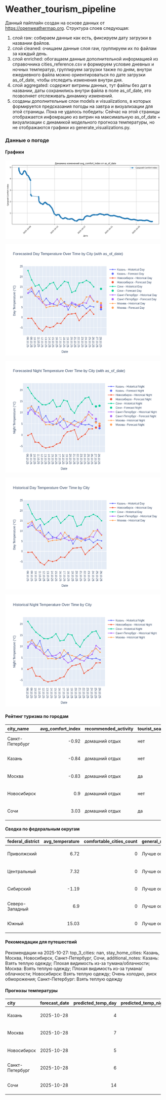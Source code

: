 # Weather_tourism_pipeline
Данный пайплайн создан на основе данных от https://openweathermap.org.
Структура слоев следующая:
  1) слой raw: 
  собираем данные как есть, фиксируем дату загрузки в названии файлов.
  2) слой cleaned:
  очищаем данные слоя raw, группируем их по файлам за каждый день.
  3) слой enriched:
  обогащаем данные дополнительной информацией из справочника cities_reference.csv и формируем условие дневных и ночных температур,
  группируем загрузки также по дням, внутри ежедневного файла можно ориентироваться по дате загрузки as_of_date, чтобы отследить изменения внутри дня.
  4) слой aggregated:
   содержит витрины данных, тут файлы без дат в названии, даты сохранились внутри файла в поле as_of_date, это позволняет отслеживать динамику изменений.
  6) созданы дополнительные слои models и visualizations, в которых формируется предсказания погоды на завтра и визуализации для этой страницы.
  Пока не удалось победить: Сейчас на этой страницы отображается инфомрацию из витрин на максимальную as_of_date + визуализации с динамикой модельного прогноза температуры, 
  но не отображаются графики из generate_visualizations.py.
<!-- WEATHER DATA START -->
### Данные о погоде

#### Графики
![Comfort Index Trend](data/visualizations/comfort_index_trend.png)

![Forecasted Day Temperature](data/visualizations/forecasted_day_temperature.png)

![Forecasted Night Temperature](data/visualizations/forecasted_night_temperature.png)

![Historical Day Temperature](data/visualizations/historical_day_temperature.png)

![Historical Night Temperature](data/visualizations/historical_night_temperature.png)

#### Рейтинг туризма по городам
| city_name       |   avg_comfort_index | recommended_activity   | tourist_season_match   | tourism_season   | tour_recommendation       | as_of_date          |
|:----------------|--------------------:|:-----------------------|:-----------------------|:-----------------|:--------------------------|:--------------------|
| Санкт-Петербург |               -0.92 | домашний отдых         | нет                    | Май-Сентябрь     | домашний отдых вне сезона | 2025-10-27 08:32:00 |
| Казань          |               -0.84 | домашний отдых         | нет                    | Май-Сентябрь     | домашний отдых вне сезона | 2025-10-27 08:32:00 |
| Москва          |               -0.83 | домашний отдых         | да                     | Круглогодично    | домашний отдых в сезон    | 2025-10-27 08:32:00 |
| Новосибирск     |                0.9  | домашний отдых         | нет                    | Июнь-Август      | домашний отдых вне сезона | 2025-10-27 08:32:00 |
| Сочи            |                3.03 | домашний отдых         | да                     | Май-Октябрь      | домашний отдых в сезон    | 2025-10-27 08:32:00 |

#### Сводка по федеральным округам
| federal_district   |   avg_temperature |   comfortable_cities_count | general_recommendation   | as_of_date          |
|:-------------------|------------------:|---------------------------:|:-------------------------|:--------------------|
| Приволжский        |              6.72 |                          0 | Лучше остаться дома      | 2025-10-27 08:32:00 |
| Центральный        |              7.32 |                          0 | Лучше остаться дома      | 2025-10-27 08:32:00 |
| Сибирский          |             -1.19 |                          0 | Лучше остаться дома      | 2025-10-27 08:32:00 |
| Северо-Западный    |              6.9  |                          0 | Лучше остаться дома      | 2025-10-27 08:32:00 |
| Южный              |             15.03 |                          0 | Лучше остаться дома      | 2025-10-27 08:32:00 |

#### Рекомендации для путешествий
Рекомендации на 2025-10-27: top_3_cities: nan, stay_home_cities: Казань, Москва, Новосибирск, Санкт-Петербург, Сочи, additional_notes: Казань: Взять теплую одежду; Плохая видимость из-за тумана/облачности; Москва: Взять теплую одежду; Плохая видимость из-за тумана/облачности; Новосибирск: Взять теплую одежду; Очень холодно, риск обморожения; Санкт-Петербург: Взять теплую одежду

#### Прогнозы температуры
| city            | forecast_date   |   predicted_temp_day |   predicted_temp_night | model_type       | as_of_date          |
|:----------------|:----------------|---------------------:|-----------------------:|:-----------------|:--------------------|
| Казань          | 2025-10-28      |                    4 |                      3 | LinearRegression | 2025-10-27 08:33:03 |
| Москва          | 2025-10-28      |                    7 |                      5 | LinearRegression | 2025-10-27 08:33:03 |
| Новосибирск     | 2025-10-28      |                    5 |                      4 | LinearRegression | 2025-10-27 08:33:03 |
| Санкт-Петербург | 2025-10-28      |                    6 |                      5 | LinearRegression | 2025-10-27 08:33:03 |
| Сочи            | 2025-10-28      |                   14 |                     13 | LinearRegression | 2025-10-27 08:33:03 |


<!-- WEATHER DATA END -->

